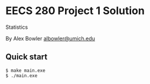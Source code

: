 EECS 280 Project 1 Solution
===========================
Statistics

By Alex Bowler <albowler@umich.edu>
## Quick start
```console
$ make main.exe
$ ./main.exe
```

